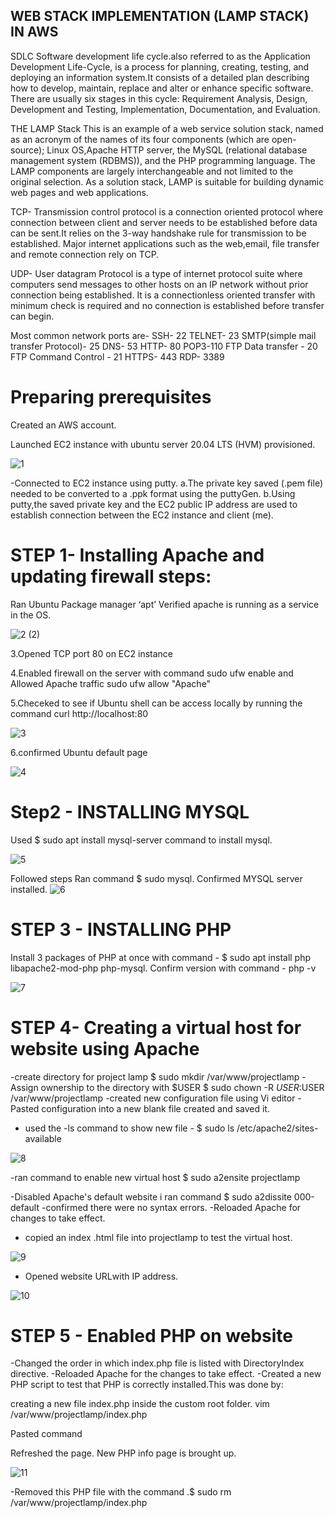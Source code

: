 ## WEB STACK IMPLEMENTATION (LAMP STACK) IN AWS
SDLC
Software development life cycle.also referred to as the Application Development Life-Cycle, is a process for planning, creating, testing, and deploying an information system.It consists of a detailed plan describing how to develop, maintain, replace and alter or enhance specific software. 
There are usually six stages in this cycle: Requirement Analysis, Design, Development and Testing, Implementation, Documentation, and Evaluation.

THE LAMP Stack
This is an example of a web service solution stack, named as an acronym of the names of its four components (which are open-source);  Linux OS,Apache HTTP server, the MySQL (relational database management system (RDBMS)), and the PHP programming language. The LAMP components are largely interchangeable and not limited to the original selection. As a solution stack, LAMP is suitable for building dynamic web pages and web applications.

TCP- Transmission control protocol is a connection oriented protocol where connection between client and server needs to be established before data can be sent.It relies on the 3-way handshake rule for transmission to be established. Major internet applications such as the web,email, file transfer and remote connection rely on TCP.

UDP- User datagram Protocol is a type of internet protocol suite where computers send messages to other hosts on an IP network without prior connection being established. It is a connectionless oriented transfer with minimum check is required and no connection is established before transfer can begin.


Most common network  ports are-
SSH- 22
TELNET- 23
SMTP(simple mail transfer Protocol)- 25
DNS- 53
HTTP- 80
POP3-110
FTP Data transfer - 20
FTP Command Control - 21
HTTPS- 443
RDP- 3389


# Preparing prerequisites

Created an AWS account.

Launched EC2 instance with ubuntu server 20.04 LTS (HVM) provisioned.

![1](https://user-images.githubusercontent.com/81443311/113040991-59ee3180-9191-11eb-8c80-fb8cc5c5d767.png)

-Connected to EC2 instance using putty. 
a.The private key saved (.pem file) needed to be converted to a .ppk format using the puttyGen.
b.Using putty,the saved private key and the EC2 public IP address are used to establish connection between the EC2 instance and client (me).

# STEP 1- Installing Apache and updating firewall steps:

Ran Ubuntu Package manager ‘apt’ 
Verified apache is running as a service in the OS.

![2 (2)](https://user-images.githubusercontent.com/81443311/113041416-da149700-9191-11eb-8d0b-6c8c3fbb2363.png)

3.Opened TCP port 80 on EC2 instance

4.Enabled firewall on the server with command sudo ufw enable
 and Allowed Apache traffic sudo ufw allow "Apache"

5.Checeked to see if Ubuntu shell can be access locally by running the command
  curl http://localhost:80

![3](https://user-images.githubusercontent.com/81443311/113041596-0e885300-9192-11eb-8566-149a2c6e670b.png)

6.confirmed Ubuntu default page

![4](https://user-images.githubusercontent.com/81443311/113041758-3e375b00-9192-11eb-8545-eadf44c5fa83.png)


# Step2 - INSTALLING MYSQL

Used $ sudo apt install mysql-server command to install mysql.

![5](https://user-images.githubusercontent.com/81443311/113042021-95d5c680-9192-11eb-8695-e96e1292b4b8.png)

Followed steps
Ran command $ sudo mysql. 
Confirmed MYSQL server  installed.
![6](https://user-images.githubusercontent.com/81443311/113042308-eea55f00-9192-11eb-96d0-6e47a08bfe3c.png)

# STEP 3 - INSTALLING PHP 

Install 3 packages of PHP at once with command -
 $ sudo apt install php libapache2-mod-php php-mysql.
Confirm version with command - php -v

![7](https://user-images.githubusercontent.com/81443311/113042459-201e2a80-9193-11eb-993f-d61b670ef75f.png)


# STEP 4- Creating a virtual host for website using Apache

-create directory for project lamp
$ sudo mkdir /var/www/projectlamp
-Assign ownership to the directory with $USER
$ sudo chown -R $USER:$USER /var/www/projectlamp
-created new configuration file using Vi editor
-Pasted configuration into a new blank file created and saved it.
- used the -ls command to show new file - $ sudo ls /etc/apache2/sites-available

![8](https://user-images.githubusercontent.com/81443311/113042721-6e332e00-9193-11eb-8b2a-b25bb7c5c4ad.png)

-ran command to enable new virtual host
$ sudo a2ensite projectlamp

-Disabled Apache's default website i ran command
$ sudo a2dissite 000-default
-confirmed there were no syntax errors.
-Reloaded Apache for changes to take effect.
- copied an index .html file into projectlamp to test the virtual host.

![9](https://user-images.githubusercontent.com/81443311/113042866-9ae74580-9193-11eb-9bcd-11cf6895aff6.png)


- Opened website URLwith IP address.

![10](https://user-images.githubusercontent.com/81443311/113042985-bf432200-9193-11eb-8ccc-99889b939215.png)

# STEP 5 - Enabled PHP on website

-Changed the order in which index.php file is listed with DirectoryIndex directive.
-Reloaded Apache for the changes to take effect.
-Created a new PHP script to test that PHP is correctly installed.This was done by:

creating a new file index.php inside the custom root folder.
vim /var/www/projectlamp/index.php

Pasted command 

Refreshed the page. New PHP info page is brought up.

![11](https://user-images.githubusercontent.com/81443311/113044110-37f6ae00-9195-11eb-8dae-24caf76ccba4.png)

-Removed this PHP file with the command .$ sudo rm /var/www/projectlamp/index.php







